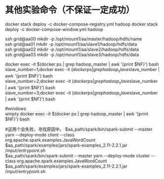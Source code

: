 # 其他实验命令（不保证一定成功） 
docker stack deploy -c docker-compose-registry.yml hadoop 
docker stack deploy -c docker-compose-window.yml hadoop

ssh grid@aa00 mkdir -p /opt/mount1/aa/master/hadoop/hdfs/name  
ssh grid@aa01 mkdir -p /opt/mount1/aa/slave1/hadoop/hdfs/data  
ssh grid@aa02 mkdir -p /opt/mount1/aa/slave2/hadoop/hdfs/data  
ssh grid@aa03 mkdir -p /opt/mount1/aa/slave3/hadoop/hdfs/data  

docker exec -it $(docker ps | grep hadoop_master | awk '{print $NF}') bash  
slave_number=1;docker exec -it $(docker ps  | grep  hadoop_slave$slave_number | awk '{print $NF}') bash    
slave_number=2;docker exec -it $(docker ps  | grep  hadoop_slave$slave_number | awk '{print $NF}') bash  
slave_number=3;docker exec -it $(docker ps  | grep  hadoop_slave$slave_number | awk '{print $NF}') bash  

#windows  
winpty docker exec -it $(docker ps | grep hadoop_master | awk '{print $NF}') bash 

#这两个会失败，寻找原因中。
$aa_path/spark/bin/spark-submit --master yarn --deploy-mode client --class org.apache.spark.examples.JavaWordCount $aa_path/spark/examples/jars/spark-examples_2.11-2.2.1.jar /input/entrypoint.sh  
$aa_path/spark/bin/spark-submit --master yarn --deploy-mode cluster --class org.apache.spark.examples.JavaWordCount $aa_path/spark/examples/jars/spark-examples_2.11-2.2.1.jar /input/entrypoint.sh  
